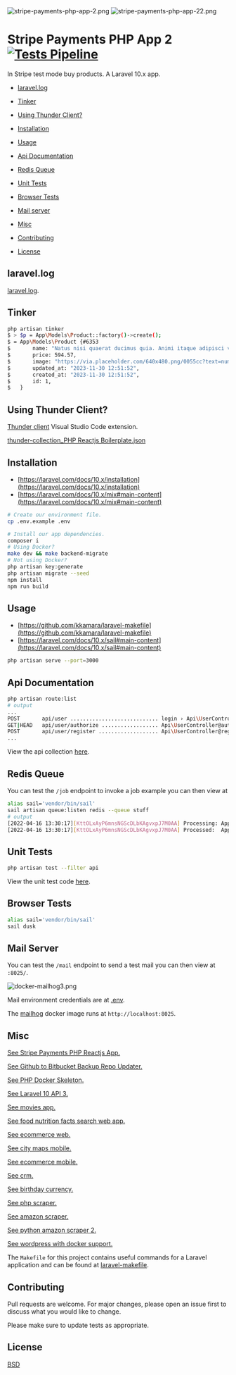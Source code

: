 <img src="https://github.com/kkamara/useful/blob/main/stripe-payments-php-app-2.png?raw=true" alt="stripe-payments-php-app-2.png" width=""/>

<img src="https://github.com/kkamara/useful/blob/main/stripe-payments-php-app-22.png?raw=true" alt="stripe-payments-php-app-22.png" width=""/>

# Stripe Payments PHP App 2 [![Tests Pipeline](https://github.com/kkamara/stripe-payments-php-app-2/actions/workflows/build.yml/badge.svg)](https://github.com/kkamara/stripe-payments-php-app-2/actions/workflows/build.yml)

In Stripe test mode buy products. A Laravel 10.x app.

* [laravel.log](#laravel-log)

* [Tinker](#tinker)

* [Using Thunder Client?](#using-thunder-client)

* [Installation](#installation)

* [Usage](#usage)

* [Api Documentation](#api-documentation)

* [Redis Queue](#redis-queue)

* [Unit Tests](#unit-tests)

* [Browser Tests](#browser-tests)

* [Mail server](#mail-server)

* [Misc](#misc)

* [Contributing](#contributing)

* [License](#license)

<a name="laravel-log"></a>
## laravel.log 

[laravel.log](https://github.com/kkamara/stripe-payments-php-app-2/blob/main/storage/logs/laravel.log).

## Tinker

```bash
php artisan tinker
$ > $p = App\Models\Product::factory()->create();
$ = App\Models\Product {#6353
$       name: "Natus nisi quaerat ducimus quia. Animi itaque adipisci voluptatem quasi est quia nisi iure.",
$       price: 594.57,
$       image: "https://via.placeholder.com/640x480.png/0055cc?text=numquam",
$       updated_at: "2023-11-30 12:51:52",
$       created_at: "2023-11-30 12:51:52",
$       id: 1,
$   }
```

## Using Thunder Client?

[Thunder client](https://www.thunderclient.com/) Visual Studio Code extension.

[thunder-collection_PHP Reactjs Boilerplate.json](https://github.com/kkamara/php-reactjs-boilerplate/blob/main/database/thunder-collection_PHP%20Reactjs%20Boilerplate.json)

## Installation
* [https://laravel.com/docs/10.x/installation](https://laravel.com/docs/10.x/installation)
* [https://laravel.com/docs/10.x/mix#main-content](https://laravel.com/docs/10.x/mix#main-content)

```bash
# Create our environment file.
cp .env.example .env
```

```bash
# Install our app dependencies.
composer i
# Using Docker?
make dev && make backend-migrate
# Not using Docker?
php artisan key:generate
php artisan migrate --seed
npm install
npm run build
```

## Usage

* [https://github.com/kkamara/laravel-makefile](https://github.com/kkamara/laravel-makefile)
* [https://laravel.com/docs/10.x/sail#main-content](https://laravel.com/docs/10.x/sail#main-content)

```bash
php artisan serve --port=3000
```

## Api Documentation

```bash
php artisan route:list
# output
...
POST       api/user ............................ login › Api\UserController@login
GET|HEAD   api/user/authorize .................. Api\UserController@authorizeUser
POST       api/user/register ................... Api\UserController@register
...
```

View the api collection [here](https://documenter.getpostman.com/view/17125932/TzzAKvVe).

## Redis Queue

You can test the `/job` endpoint to invoke a job example you can then view at 

```bash
alias sail='vendor/bin/sail'
sail artisan queue:listen redis --queue stuff
# output
[2022-04-16 13:30:17][KttOLxAyP6mnsNGScDLbKAgvxpJ7M0AA] Processing: App\Jobs\TestJob
[2022-04-16 13:30:17][KttOLxAyP6mnsNGScDLbKAgvxpJ7M0AA] Processed:  App\Jobs\TestJob
```

## Unit Tests

```bash
php artisan test --filter api
```

View the unit test code [here](https://raw.githubusercontent.com/kkamara/php-reactjs-boilerplate/main/tests/Unit/Api/UsersTest.php).

## Browser Tests

```bash
alias sail='vendor/bin/sail'
sail dusk
```

## Mail Server

You can test the `/mail` endpoint to send a test mail you can then view at `:8025/`.

![docker-mailhog3.png](https://raw.githubusercontent.com/kkamara/useful/main/docker-mailhog3.png)

Mail environment credentials are at [.env](https://raw.githubusercontent.com/kkamara/php-reactjs-boilerplate/main/.env.example).

The [mailhog](https://github.com/mailhog/MailHog) docker image runs at `http://localhost:8025`.

## Misc

[See Stripe Payments PHP Reactjs App.](https://github.com/kkamara/stripe-payments-php-reactjs-app)

[See Github to Bitbucket Backup Repo Updater.](https://github.com/kkamara/ghbbupdater)

[See PHP Docker Skeleton.](https://github.com/kkamara/php-docker-skeleton)

[See Laravel 10 API 3.](https://github.com/kkamara/laravel-10-api-3)

[See movies app.](https://github.com/kkamara/movies)

[See food nutrition facts search web app.](https://github.com/kkamara/food-nutrition-facts-search-web-app)

[See ecommerce web.](https://github.com/kkamara/ecommerce-web)

[See city maps mobile.](https://github.com/kkamara/city-maps-mobile)

[See ecommerce mobile.](https://github.com/kkamara/ecommerce-mobile)

[See crm.](https://github.com/kkamara/crm)

[See birthday currency.](https://github.com/kkamara/birthday-currency)

[See php scraper.](https://github.com/kkamara/php-scraper)

[See amazon scraper.](https://github.com/kkamara/amazon-scraper)

[See python amazon scraper 2.](https://github.com/kkamara/selenium-py)

[See wordpress with docker support.](https://github.com/kkamara/wordpress)

The `Makefile` for this project contains useful commands for a Laravel application and can be found at [laravel-makefile](https://github.com/kkamara/laravel-makefile).

## Contributing
Pull requests are welcome. For major changes, please open an issue first to discuss what you would like to change.

Please make sure to update tests as appropriate.

## License
[BSD](https://opensource.org/licenses/BSD-3-Clause)
